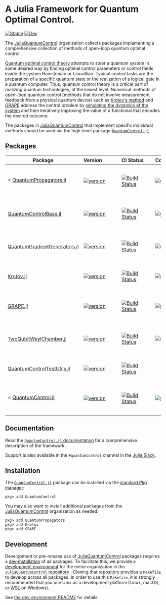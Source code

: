 # A Julia Framework for Quantum Optimal Control.

[![Stable](https://img.shields.io/badge/docs-stable-blue.svg)](https://juliaquantumcontrol.github.io/QuantumControl.jl/)
[![Dev](https://img.shields.io/badge/docs-dev-blue.svg)](https://juliaquantumcontrol.github.io/QuantumControl.jl/dev)

The [JuliaQuantumControl][] organization collects packages implementing a comprehensive collection of methods of open-loop quantum optimal control.

[Quantum optimal control theory](https://link.springer.com/article/10.1140%2Fepjd%2Fe2015-60464-1) attempts to steer a quantum system in some desired way by finding optimal control parameters or control fields inside the system Hamiltonian or Liouvillian. Typical control tasks are the preparation of a specific quantum state or the realization of a logical gate in a quantum computer. Thus, quantum control theory is a critical part of realizing quantum technologies, at the lowest level. Numerical methods of *open-loop* quantum control (methods that do not involve measurement feedback from a physical quantum device) such as [Krotov's method][Krotov] and [GRAPE][] address the control problem by [simulating the dynamics of the system][QuantumPropagators] and then iteratively improving the value of a functional that encodes the desired outcome.

The packages in [JuliaQuantumControl][] that implement specific individual methods should be used via the high-level package [`QuantumControl.jl`][QuantumControl].


## Packages

| Package | Version            | CI Status      | Coverage           | Description |
| --- | --- | --- | --- | ---|
|⭐️ [QuantumPropagators.jl](https://github.com/JuliaQuantumControl/QuantumPropagators.jl) | [![version](https://juliahub.com/docs/QuantumPropagators/version.svg)](https://juliahub.com/ui/Packages/QuantumPropagators/ApFlo) | [![Build Status](https://github.com/JuliaQuantumControl/QuantumPropagators.jl/workflows/CI/badge.svg)](https://github.com/JuliaQuantumControl/QuantumPropagators.jl/actions) | [![Coverage](https://codecov.io/github/JuliaQuantumControl/QuantumPropagators.jl/branch/master/graph/badge.svg)](https://codecov.io/github/JuliaQuantumControl/QuantumPropagators.jl) | Simulate the time evolution of quantum systems ([docs](https://juliaquantumcontrol.github.io/QuantumPropagators.jl)) |
|[QuantumControlBase.jl](https://github.com/JuliaQuantumControl/QuantumControlBase.jl) | [![version](https://juliahub.com/docs/QuantumControlBase/version.svg)](https://juliahub.com/ui/Packages/QuantumControlBase/bTokw) | [![Build Status](https://github.com/JuliaQuantumControl/QuantumControlBase.jl/workflows/CI/badge.svg)](https://github.com/JuliaQuantumControl/QuantumControlBase.jl/actions) | [![Coverage](https://codecov.io/github/JuliaQuantumControl/QuantumControlBase.jl/branch/master/graph/badge.svg)](https://codecov.io/github/JuliaQuantumControl/QuantumControlBase.jl) | Shared methods and data structures ([docs](https://juliaquantumcontrol.github.io/QuantumControlBase.jl)) |
|[QuantumGradientGenerators.jl](https://github.com/JuliaQuantumControl/QuantumGradientGenerators.jl) | [![version](https://juliahub.com/docs/QuantumGradientGenerators/version.svg)](https://juliahub.com/ui/Packages/QuantumGradientGenerators/PFvfk) | [![Build Status](https://github.com/JuliaQuantumControl/QuantumGradientGenerators.jl/workflows/CI/badge.svg)](https://github.com/JuliaQuantumControl/QuantumGradientGenerators.jl/actions) | [![Coverage](https://codecov.io/github/JuliaQuantumControl/QuantumGradientGenerators.jl/branch/master/graph/badge.svg)](https://codecov.io/github/JuliaQuantumControl/QuantumGradientGenerators.jl) | Dynamic Gradients for Quantum Control ([docs](https://juliaquantumcontrol.github.io/QuantumGradientGenerators.jl)) |
|[Krotov.jl](https://github.com/JuliaQuantumControl/Krotov.jl) | [![version](https://juliahub.com/docs/Krotov/version.svg)](https://juliahub.com/ui/Packages/Krotov/3mCxK) | [![Build Status](https://github.com/JuliaQuantumControl/Krotov.jl/workflows/CI/badge.svg)](https://github.com/JuliaQuantumControl/Krotov.jl/actions) | [![Coverage](https://codecov.io/github/JuliaQuantumControl/Krotov.jl/branch/master/graph/badge.svg)](https://codecov.io/github/JuliaQuantumControl/Krotov.jl) | Krotov's method of optimal control ([docs](https://juliaquantumcontrol.github.io/Krotov.jl)) |
|[GRAPE.jl](https://github.com/JuliaQuantumControl/GRAPE.jl) | [![version](https://juliahub.com/docs/GRAPE/version.svg)](https://juliahub.com/ui/Packages/GRAPE/W0mna) | [![Build Status](https://github.com/JuliaQuantumControl/GRAPE.jl/workflows/CI/badge.svg)](https://github.com/JuliaQuantumControl/GRAPE.jl/actions) | [![Coverage](https://codecov.io/github/JuliaQuantumControl/GRAPE.jl/branch/master/graph/badge.svg)](https://codecov.io/github/JuliaQuantumControl/GRAPE.jl) | Gradient Ascent Pulse Engineering method ([docs](https://juliaquantumcontrol.github.io/GRAPE.jl)) |
|[TwoQubitWeylChamber.jl](https://github.com/JuliaQuantumControl/TwoQubitWeylChamber.jl) | [![version](https://juliahub.com/docs/TwoQubitWeylChamber/version.svg)](https://juliahub.com/ui/Packages/TwoQubitWeylChamber/FqgvU) | [![Build Status](https://github.com/JuliaQuantumControl/TwoQubitWeylChamber.jl/workflows/CI/badge.svg)](https://github.com/JuliaQuantumControl/TwoQubitWeylChamber.jl/actions) | [![Coverage](https://codecov.io/github/JuliaQuantumControl/TwoQubitWeylChamber.jl/branch/master/graph/badge.svg)](https://codecov.io/github/JuliaQuantumControl/TwoQubitWeylChamber.jl) | Optimizing two-qubit gates in the Weyl chamber ([docs](https://juliaquantumcontrol.github.io/TwoQubitWeylChamber.jl)) |
|[QuantumControlTestUtils.jl](https://github.com/JuliaQuantumControl/QuantumControlTestUtils.jl) | [![version](https://juliahub.com/docs/QuantumControlTestUtils/version.svg)](https://juliahub.com/ui/Packages/QuantumControlTestUtils/8VU0c) | [![Build Status](https://github.com/JuliaQuantumControl/QuantumControlTestUtils.jl/workflows/CI/badge.svg)](https://github.com/JuliaQuantumControl/QuantumControlTestUtils.jl/actions) | | Tools for testing and benchmarking  ([docs](https://juliaquantumcontrol.github.io/QuantumControlTestUtils.jl)) |
|⭐️ [QuantumControl.jl](https://github.com/JuliaQuantumControl/QuantumControl.jl) | [![version](https://juliahub.com/docs/QuantumControl/version.svg)](https://juliahub.com/ui/Packages/QuantumControl/no1zM) | [![Build Status](https://github.com/JuliaQuantumControl/QuantumControl.jl/workflows/CI/badge.svg)](https://github.com/JuliaQuantumControl/QuantumControl.jl/actions) | [![Coverage](https://codecov.io/github/JuliaQuantumControl/QuantumControl.jl/branch/master/graph/badge.svg)](https://codecov.io/github/JuliaQuantumControl/QuantumControl.jl) | Framework for Quantum Dynamics and Control ([docs](https://juliaquantumcontrol.github.io/QuantumControl.jl/)) |


## Documentation

Read the [`QuantumControl.jl` documentation](https://juliaquantumcontrol.github.io/QuantumControl.jl/) for a comprehensive description of the framework.

Support is also available in the `#quantumcontrol` channel in the [Julia Slack](https://julialang.org/slack/).


## Installation

The [`QuantumControl.jl`][QuantumControl] package can be installed via the [standard Pkg manager](https://docs.julialang.org/en/v1/stdlib/Pkg/):

~~~
pkg> add QuantumControl
~~~

You may also want to install additional packages from the [JuliaQuantumControl][] organization as needed:

~~~
pkg> add QuantumPropagators
pkg> add Krotov
pkg> add GRAPE
~~~

## Development

Development or pre-release use of [JuliaQuantumControl][] packages requires a [dev-installation](https://pkgdocs.julialang.org/v1/managing-packages/#developing) of *all* packages. To facilitate this, we provide a [development environment][JuliaQuantumControlDev] for the entire organization in the [`JuliaQuantumControl` repository][JuliaQuantumControlDev] . Cloning that repository provides a `Makefile` to develop across all packages. In order to use this `Makefile`, it is strongly recommended that you use Unix as a development platform (Linux, macOS, or [WSL](https://docs.microsoft.com/en-us/windows/wsl/about) on Windows).

See [the dev-environment README](https://github.com/JuliaQuantumControl/JuliaQuantumControl#readme) for details.

[JuliaQuantumControl]: https://github.com/JuliaQuantumControl
[JuliaQuantumControlDev]: https://github.com/JuliaQuantumControl/JuliaQuantumControl
[Krotov]: https://github.com/JuliaQuantumControl/Krotov.jl
[GRAPE]: https://github.com/JuliaQuantumControl/GRAPE.jl
[QuantumPropagators]: https://github.com/JuliaQuantumControl/QuantumPropagators.jl
[QuantumControl]: https://github.com/JuliaQuantumControl/QuantumControl.jl
